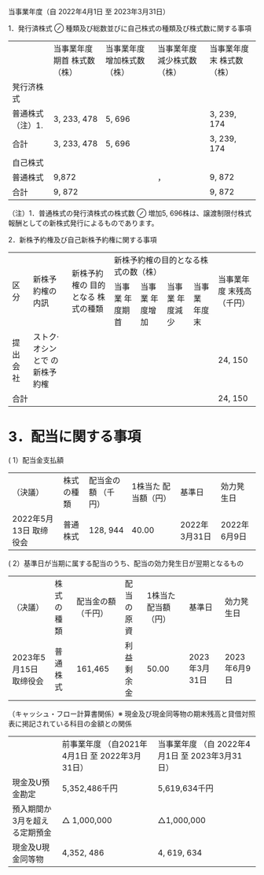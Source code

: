 当事業年度（自 2022年4月1日 至 2023年3月31日）  

1．発行済株式 $\oslash$ 種類及び総数並びに自己株式の種類及び株式数に関する事項  


<html><body><table><tr><td></td><td>当事業年度期首 株式数（株）</td><td>当事業年度 增加株式数（株）</td><td>当事業年度 減少株式数（株）</td><td>当事業年度末 株式数（株）</td></tr><tr><td>凳行济株式</td><td></td><td></td><td></td><td></td></tr><tr><td>普通株式（注）1.</td><td>3, 233, 478</td><td>5, 696</td><td></td><td>3, 239, 174</td></tr><tr><td>合計</td><td>3, 233, 478</td><td>5, 696</td><td></td><td>3, 239, 174</td></tr><tr><td>自己株式</td><td></td><td></td><td></td><td></td></tr><tr><td>普通株式</td><td>9,872</td><td></td><td>，</td><td>9, 872</td></tr><tr><td>合計</td><td>9, 872</td><td></td><td></td><td>9, 872</td></tr></table></body></html>

（注）1．普通株式の発行済株式の株式数 $\oslash$ 増加5, 696株は、譲渡制限付株式報酬としての新株式発行によるものであります。  

2．新株予約権及び自己新株予約権に関する事項  


<html><body><table><tr><td rowspan="2">区分</td><td rowspan="2">新株予約榷の内訊</td><td rowspan="2">新株予約榷の 目的となる 株式の種類</td><td colspan="4">新株予約榷の目的となる株式の数（株）</td><td rowspan="2">当事業年度 末残高 （千円）</td></tr><tr><td>当事業 年度期首</td><td>当事業 年度增加</td><td>当事業 年度減少</td><td>当事業 年度末</td></tr><tr><td>提出会社</td><td>ストク·オシンとで の新株予約榷</td><td></td><td></td><td></td><td></td><td></td><td>24, 150</td></tr><tr><td colspan="2">合計</td><td></td><td></td><td></td><td></td><td></td><td>24, 150</td></tr></table></body></html>  

# 3．配当に関する事項  

( 1）配当金支払額   


<html><body><table><tr><td>（決議）</td><td>株式の種類</td><td>配当金の額 （千円）</td><td>1株当た 配当額（円）</td><td>基準日</td><td>効力凳生日</td></tr><tr><td>2022年5月13日 取缔役会</td><td>普通株式</td><td>128, 944</td><td>40.00</td><td>2022年3月31日</td><td>2022年6月9日</td></tr></table></body></html>  

( 2）基準日が当期に属する配当のうち、配当の効力発生日が翌期となるもの  

<html><body><table><tr><td>（决議）</td><td>株式の種類</td><td>配当金の額 （千円）</td><td>配当の原資</td><td>1株当た 配当額（円）</td><td>基準日</td><td>効力凳生日</td></tr><tr><td>2023年5月15日 取缔役会</td><td>普通株式</td><td>161,465</td><td>利益剩余金</td><td>50.00</td><td>2023年3月31日</td><td>2023年6月9日</td></tr></table></body></html>  

（キャッシュ・フロー計算書関係）※  現金及び現金同等物の期末残高と貸借対照表に掲記されている科目の金額との関係  

<html><body><table><tr><td></td><td>前事業年度 （自2021年4月1日 至 2022年3月31日）</td><td>当事業年度 （自 2022年4月1日 至 2023年3月31日）</td></tr><tr><td>現金及U預金勘定</td><td>5,352,486千円</td><td>5,619,634千円</td></tr><tr><td>預入期間か3月を超える定期預金</td><td>△ 1,000,000</td><td>△1,000,000</td></tr><tr><td>現金及U現金同等物</td><td>4,352, 486</td><td>4, 619, 634</td></tr></table></body></html>  